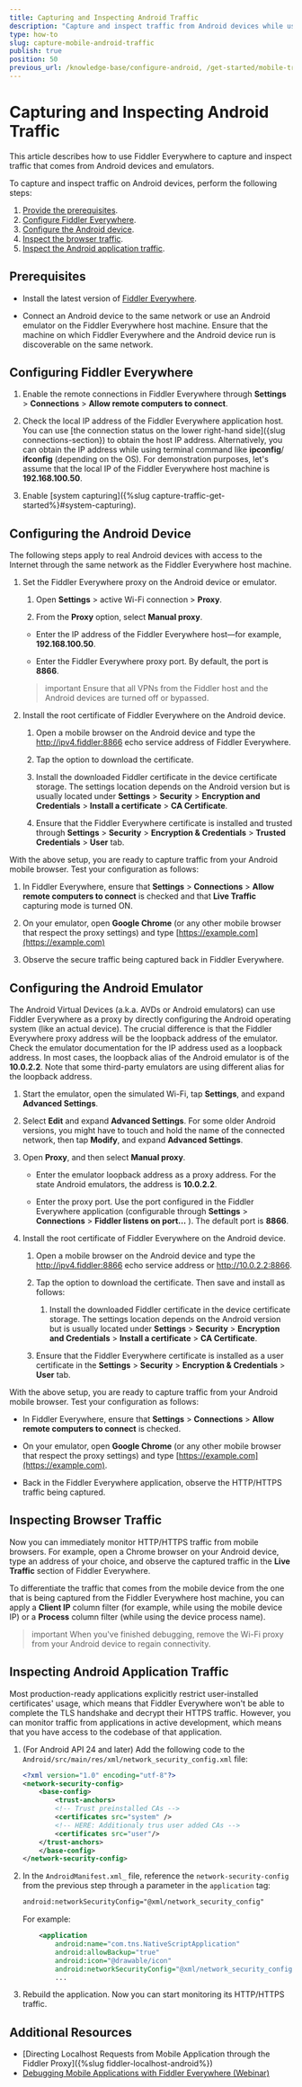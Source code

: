 ```yaml
---
title: Capturing and Inspecting Android Traffic
description: "Capture and inspect traffic from Android devices while using the Fiddler Everywhere web-debugging HTTP-proxy tool."
type: how-to
slug: capture-mobile-android-traffic
publish: true
position: 50
previous_url: /knowledge-base/configure-android, /get-started/mobile-traffic/configure-android, /get-started/traffic/configure-android
---
```


# Capturing and Inspecting Android Traffic

This article describes how to use Fiddler Everywhere to capture and inspect traffic that comes from Android devices and emulators.

To capture and inspect traffic on Android devices, perform the following steps:

1. [Provide the prerequisites](#prerequisites).
1. [Configure Fiddler Everywhere](#configuring-fiddler-everywhere).
1. [Configure the Android device](#configuring-the-android-device).
1. [Inspect the browser traffic](#inspecting-the-browser-traffic).
1. [Inspect the Android application traffic](#inspecting-the-android-application-traffic).

## Prerequisites

- Install the latest version of [Fiddler Everywhere](https://www.telerik.com/download/fiddler-everywhere).

- Connect an Android device to the same network or use an Android emulator on the Fiddler Everywhere host machine. Ensure that the machine on which Fiddler Everywhere and the Android device run is discoverable on the same network.

## Configuring Fiddler Everywhere

1. Enable the remote connections in Fiddler Everywhere through **Settings** > **Connections** > **Allow remote computers to connect**.

1. Check the local IP address of the Fiddler Everywhere application host. You can use [the connection status on the lower right-hand side]({slug connections-section}) to obtain the host IP address. Alternatively, you can obtain the IP address while using terminal command like  **ipconfig**/ **ifconfig** (depending on the OS). For demonstration purposes, let's assume that the local IP of the Fiddler Everywhere host machine is **192.168.100.50**. 

1. Enable [system capturing]({%slug capture-traffic-get-started%}#system-capturing).

## Configuring the Android Device

The following steps apply to real Android devices with access to the Internet through the same network as the Fiddler Everywhere host machine.

1. Set the Fiddler Everywhere proxy on the Android device or emulator.

    1. Open **Settings** > active Wi-Fi connection > **Proxy**.

    1. From the **Proxy** option, select **Manual proxy**.

     - Enter the IP address of the Fiddler Everywhere host&mdash;for example, **192.168.100.50**.

     - Enter the Fiddler Everywhere proxy port. By default, the port is **8866**.

     >important Ensure that all VPNs from the Fiddler host and the Android devices are turned off or bypassed.

1. Install the root certificate of Fiddler Everywhere on the Android device.

    1. Open a mobile browser on the Android device and type the http://ipv4.fiddler:8866 echo service address of Fiddler Everywhere.

    1. Tap the option to download the certificate.
            
    1. Install the downloaded Fiddler certificate in the device certificate storage. The settings location depends on the Android version but is usually located under **Settings** > **Security** > **Encryption and Credentials** > **Install a certificate** > **CA Certificate**.

    1. Ensure that the Fiddler Everywhere certificate is installed and trusted through  **Settings** > **Security** > **Encryption & Credentials** > **Trusted Credentials** > **User** tab.

With the above setup, you are ready to capture traffic from your Android mobile browser. Test your configuration as follows:

1. In Fiddler Everywhere, ensure that **Settings** > **Connections** > **Allow remote computers to connect** is checked and that **Live Traffic** capturing mode is turned ON.

1. On your emulator, open **Google Chrome** (or any other mobile browser that respect the proxy settings) and type [https://example.com](https://example.com)

1. Observe the secure traffic being captured back in Fiddler Everywhere.


## Configuring the Android Emulator

The Android Virtual Devices (a.k.a. AVDs or Android emulators) can use Fiddler Everywhere as a proxy by directly configuring the Android operating system (like an actual device). The crucial difference is that the Fiddler Everywhere proxy address will be the loopback address of the emulator. Check the emulator documentation for the IP address used as a loopback address. In most cases, the loopback alias of the Android emulator is of the **10.0.2.2**. Note that some third-party emulators are using different alias for the loopback address.

1. Start the emulator, open the simulated Wi-Fi, tap **Settings**, and expand **Advanced Settings**.

1. Select **Edit** and expand **Advanced Settings**. For some older Android versions, you might have to touch and hold the name of the connected network, then tap **Modify**, and expand **Advanced Settings**.

1. Open **Proxy**, and then select **Manual proxy**.

    - Enter the emulator loopback address as a proxy address. For the state Android emulators, the address is **10.0.2.2**.

    - Enter the proxy port. Use the port configured in the Fiddler Everywhere application (configurable through **Settings** > **Connections** > **Fiddler listens on port...** ). The default port is **8866**.

1. Install the root certificate of Fiddler Everywhere on the Android device.

    1. Open a mobile browser on the Android device and type the http://ipv4.fiddler:8866 echo service address or http://10.0.2.2:8866.

    1. Tap the option to download the certificate. Then save and install as follows:

        1. Install the downloaded Fiddler certificate in the device certificate storage. The settings location depends on the Android version but is usually located under **Settings** > **Security** > **Encryption and Credentials** > **Install a certificate** > **CA Certificate**.

    1. Ensure that the Fiddler Everywhere certificate is installed as a user certificate in the **Settings** > **Security** > **Encryption & Credentials** > **User** tab.


With the above setup, you are ready to capture traffic from your Android mobile browser. Test your configuration as follows:

- In Fiddler Everywhere, ensure that **Settings** > **Connections** > **Allow remote computers to connect** is checked.

- On your emulator, open **Google Chrome** (or any other mobile browser that respect the proxy settings) and type [https://example.com](https://example.com).

- Back in the Fiddler Everywhere application, observe the HTTP/HTTPS traffic being captured.


## Inspecting Browser Traffic

Now you can immediately monitor HTTP/HTTPS traffic from mobile browsers. For example, open a Chrome browser on your Android device, type an address of your choice, and observe the captured traffic in the **Live Traffic** section of Fiddler Everywhere. 

To differentiate the traffic that comes from the mobile device from the one that is being captured from the Fiddler Everywhere host machine, you can apply a **Client IP** column filter (for example, while using the mobile device IP) or a **Process** column filter (while using the device process name).

>important When you've finished debugging, remove the Wi-Fi proxy from your Android device to regain connectivity.

## Inspecting Android Application Traffic

Most production-ready applications explicitly restrict user-installed certificates' usage, which means that Fiddler Everywhere won't be able to complete the TLS handshake and decrypt their HTTPS traffic. However, you can monitor traffic from applications in active development, which means that you have access to the codebase of that application. 

1. (For Android API 24 and later) Add the following code to the `Android/src/main/res/xml/network_security_config.xml` file:

    ```XML
    <?xml version="1.0" encoding="utf-8"?>
    <network-security-config>
        <base-config>
            <trust-anchors>
            <!-- Trust preinstalled CAs -->
            <certificates src="system" />
            <!-- HERE: Additionaly trus user added CAs -->
            <certificates src="user"/>
        </trust-anchors>
        </base-config>
    </network-security-config>
    ```

1. In the `AndroidManifest.xml_` file, reference the `network-security-config` from the previous step through a parameter in the `application` tag:

    ```XML
    android:networkSecurityConfig="@xml/network_security_config"
    ```

    For example:

    ```XML
        <application
            android:name="com.tns.NativeScriptApplication"
            android:allowBackup="true"
            android:icon="@drawable/icon"
            android:networkSecurityConfig="@xml/network_security_config">
            ...
    ```

1. Rebuild the application. Now you can start monitoring its HTTP/HTTPS traffic.

## Additional Resources

* [Directing Localhost Requests from Mobile Application through the Fiddler Proxy]({%slug fiddler-localhost-android%})
* [Debugging Mobile Applications with Fiddler Everywhere (Webinar)](https://www.telerik.com/webinars/fiddler/how-to-debug-ios-and-android-mobile-apps-with-fiddler)
